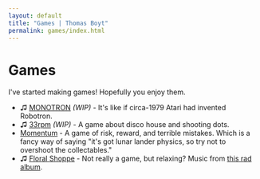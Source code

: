 ```yaml
---
layout: default
title: "Games | Thomas Boyt"
permalink: games/index.html
---
```


# Games

I've started making games! Hopefully you enjoy them.

* &#x266B; [MONOTRON](http://disco.zone/monotron) *(WIP)* - It's like if circa-1979 Atari had invented Robotron.
* &#x266B; [33rpm](http://disco.zone/33rpm) *(WIP)* - A game about disco house and shooting dots.
* [Momentum](http://disco.zone/momentum) - A game of risk, reward, and terrible mistakes. Which is a fancy way of saying "it's got lunar lander physics, so try not to overshoot the collectables."
* &#x266B; [Floral Shoppe](http://disco.zone/floral-shoppe/) - Not really a game, but relaxing? Music from [this rad album](http://beerontherug.bandcamp.com/album/floral-shoppe).
